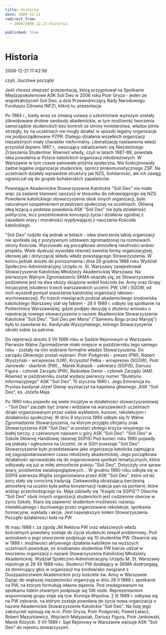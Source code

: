 ```yaml
---
title: Historia
date: 2009-12-21
redirect_from: 
  - 2009/2009.12.21-historia

published: true
---
```




# Historia

<time>2009-12-21 17:42:56</time>


czyli...burzliwe początki

Jeśli chcesz obejrzeć przezentację, którą przygotował na Spotkanie Międzypokoleniowe ASK Soli Deo w 2006 roku Piotr Gryza - jeden ze współzałożycieli Soli Deo, a dziś Przewodniczący Rady Narodowego Funduszu Zdrowia (NFZ), kliknij tu: prezentacja

Po 1984 r., kiedy wraz ze zmianą ustawy o szkolnictwie wyższym zostały zlikwidowane drobne swobody akademickie, w tym możliwość tworzenia samorządów studenckich bez kontroli ze strony ministerstwa, władze pilnie strzegły, by na uczelniach nie mogły działać w sposób legalny organizacje nie podporządkowane PZPR. Dlatego działania wszelkich organizacji niezależnych miały charakter nieformalny. Liberalizację nastawienia władz przyniósł dopiero 1987 r., owocujący odradzaniem się Niezależnego Zrzeszenia Studentów. Również wtedy, czyli w latach 1987-88, powstała idea powołania w Polsce katolickich organizacji młodzieżowych. W Warszawie w tym czasie panowała próżnia społeczna. Nie funkcjonowały żadne legalne organizacje studenckie, oprócz prokomunistycznego ZSP. Na uczelniach działały wprawdzie struktury jak NZS, Solidarność, ale ich zasięg ograniczał się do grupek bohaterskich zapaleńców. 

Powstające Akademickie Stowarzyszenie Katolickie "Soli Deo" nie miało więc za zadanie stanowić opozycji w stosunku do odnawiającego się NZS. Powołanie katolickiego stowarzyszenia obok innych organizacji, było naturalnym uzupełnieniem przestrzeni społecznej na uczelniach. Główną ideą leżącą u podstaw powołania ASK "Soli Deo" nie była działalność polityczna, lecz prezentowanie koncepcji życia i działania zgodnej z zasadami wiary i moralności wypływającej z nauczania Kościoła katolickiego. 

"Soli Deo" rodziło się jednak w bólach - idea stworzenia takiej organizacji nie spotkała się z pozytywnym odzewem zgromadzonej na rozmowach strony Kościoła. Wyczuwało się początkowo atmosferę nieufności wobec projektu. Wiele dyskusji wywołała również kwestia formy organizacyjnej, ideowej jak i dotyczącej składu władz powstającego Stowarzyszenia. W końcu jednak doszło do porozumienia i dnia 28 grudnia 1988 roku Wydział Społeczno-Administracyjny Urzędu m. St. Warszawy zarejestrował Stowarzyszenie Katolickiej Młodzieży Akademickiej Warszawa. Na pierwszym Walnym Zgromadzeniu SKMA okazało się, że Stowarzyszenie podzielone jest na dwa obozy skupione wokół kościoła św. Anny oraz Grupy Inicjacyjnej (studenci trzech warszawskich uczelni: PW, UW i SGGW, od nich wyszedł pomysł stworzenia katolickiej organizacji ideowo-wychowawczej). Po trzech miesiącach podział akademickiego środowiska katolickiego Warszawy stał się faktem - 28 II 1989 r. odbyło się spotkanie na Politechnice Warszawskiej, gdzie podjęto decyzję o złożeniu wniosku o rejestrację nowego stowarzyszenia o nazwie Akademickie Stowarzyszenie Katolickie "Soli Deo". "Soli Deo per Maria" ("Samemu Bogu przez Maryję") było to zawołanie ks. Kardynała Wyszyńskiego, którego Stowarzyszenie obrało sobie za patrona. 

Do rejestracji doszło 3 VII 1989 roku w Sadzie Rejonowym w Warszawie. Pierwsze Walne Zgromadzenie miało miejsce w październiku tego samego roku - zostały na nim wybrane formalne władze Stowarzyszenia. Do zarządu Głównego zostali wybrani: Piotr Podgórski - prezes (PW), Robert Wyszyński - wiceprezes (UW), Krzysztof Pełka - wiceprezes (SGGW), Piotr Janowski - skarbnik (PW), , Marek Kubasik - sekretarz (SGPiS), Dariusz Figura - członek Zarządu (PW), Radosław Denis - członek Zarządu (AM). Również w październiku został wydany pierwszy numer "Biuletynu Informacyjnego" ASK "Soli Deo". 15 stycznia 1990 r. Jego Eminencja ks. Prymas kardynał Józef Glemp wyznaczył na kapelana głównego ,ASK "Soli Deo", ks. Józefa Maja.

Po 1990 roku pojawiło się wiele inicjatyw w działalności stowarzyszeniowej - "Soli Deo" zaczęło być znane i widziane na warszawskich uczelniach dzięki organizowanym przez siebie wykładom, kursom, rekolekcjom i działalności społecznej. W dniu 9 stycznia 1994 odbyło się IV Walne Zgromadzenie Stowarzyszenia, na którym przyjęto oficjalny znak Stowarzyszenia ASK "Soli Deo" w postaci złotego krzyża misyjnego na białej tarczy, z czerwonym napisem u góry ASK "Soli Deo". 
"Soli Deo" w Szkole Głównej Handlowej (dawnej SGPiS)
Pod koniec roku 1990 pojawiły się plakaty i ogłoszenia na Uczelni, że w SGH powstaje "Soli Deo". Stowarzyszenie było przedstawiane jako organizacja katolicka zajmująca się zagospodarowaniem czasu młodzieży akademickiej. Jego początkowa działalność sprowadzała się do organizowania spotkań tematycznych, które odbywały się już w miłej atmosferze pokoju "Soli Deo". Dotyczyły one spraw wiary, problemów światopoglądowych... W grudniu 1990 roku odbyła się w SGPiS pierwsza Wigilia zorganizowana przez ASK "Soli Deo", które od tej pory stały się coroczną tradycją. Ciekawostką obrazującą ówczesną atmosferę na uczelni była pełna konsternacji reakcja pań na portierni, które widząc przechodzącego ks. Maja zdziwiły się "Ksiądz na SGPiS"? Obecnie "Soli Deo" obok innych organizacji studenckich jest codziennie obecne w życiu Szkoły. Stara się zapewnić studentom możliwość rozwoju intelektualnego i duchowego przez organizowane rekolekcje, spotkania formacyjne, wykłady i akcje. Jest największym kołem Stowarzyszenia. 
Początki działalności koła na PW

W maju 1988 r. za zgodą JM Rektora PW oraz właściwych władz kościelnych powołany zostaje do życia studencki zespół problemowy. Pod wnioskiem o jego utworzenie podpisuje się 10 studentów PW. 
Otwarcie się w 1988 r. możliwości aktywnego działania katolików na wyższych uczelniach powoduje, że środowisko studentów PW bierze udział w tworzeniu organizacji o nazwie Stowarzyszenie Katolickiej Młodzieży Akademickiej. Wydział Społeczno-Administracyjny Urzędu M. St. Warszawy rejestruje je 28 XII 1988 roku. 
Studenci PW działający w SKMA dostrzegają, że dominujący głos w organizacji ma środowisko związane z Duszpasterstwem Akademickim przy kościele św. Anny w Warszawie. Dążąc do większej niezależności organizują w dniu 28 II 1989 r. spotkanie na PW, na którym formułują własne dążenia. Pod zredagowanym na spotkaniu listem otwartym podpisuje się 106 osób. Reprezentantem wspomnianej grupy staje się tzw. Komisja Wspólna. 
2 III 1989 r. odbywa się na PW zebranie, na którym zostaje powołana do życia nowa organizacja o nazwie Akademickie Stowarzyszenie Katolickie "Soli Deo". Na listę jego założycieli wpisują się m.in. Piotr Gryza, Piotr Podgórski, Paweł Łatacz, Robert Mazurkiewicz, Wojciech Matyjasiak, Dariusz Figura, Piotr Jankowski, Marek Różycki. 
3 VII 1989 r. Sąd Rejonowy w Warszawie wpisuje ASK "Soli Deo" do rejestru stowarzyszeń.


<!--{{json:{"created_date":"2009-12-21 17:42:56","publish_down":"0000-00-00 00:00:00","id":"51"}}}-->